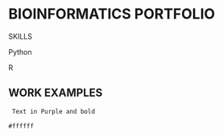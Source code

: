 # BIOINFORMATICS PORTFOLIO

 SKILLS

Python

R

## WORK EXAMPLES
```diff
 Text in Purple and bold 
```
`#ffffff`


